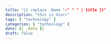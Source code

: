 ```yaml
---
title: "{{ replace .Name "-" " " | title }}"
description: "this is discr"
tags: [ "technology" ]
categories: [ "technology" ]
date: {{ .Date }}
draft: false
---
```

